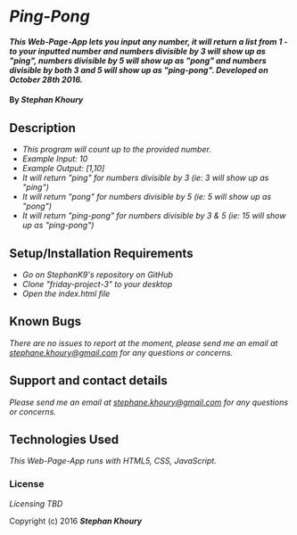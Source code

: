 # _Ping-Pong_

#### _This Web-Page-App lets you input any number, it will return a list from 1 - to your inputted number and numbers divisible by 3 will show up as "ping", numbers divisible by 5 will show up as "pong" and numbers divisible by both 3 and 5 will show up as "ping-pong". Developed on October 28th 2016._

#### By _**Stephan Khoury**_

## Description

* _This program will count up to the provided number._
* _Example Input: 10_
* _Example Output: [1,10]_
* _It will return "ping" for numbers divisible by 3 (ie: 3 will show up as "ping")_
* _It will return "pong" for numbers divisible by 5 (ie: 5 will show up as "pong")_
* _It will return "ping-pong" for numbers divisible by 3 & 5 (ie: 15 will show up as "ping-pong")_

## Setup/Installation Requirements

* _Go on StephanK9's repository on GitHub_
* _Clone "friday-project-3" to your desktop_
* _Open the index.html file_

## Known Bugs

_There are no issues to report at the moment, please send me an email at stephane.khoury@gmail.com for any questions or concerns._

## Support and contact details

_Please send me an email at stephane.khoury@gmail.com for any questions or concerns._

## Technologies Used

_This Web-Page-App runs with HTML5, CSS, JavaScript._

### License

*Licensing TBD*

Copyright (c) 2016 **_Stephan Khoury_**
